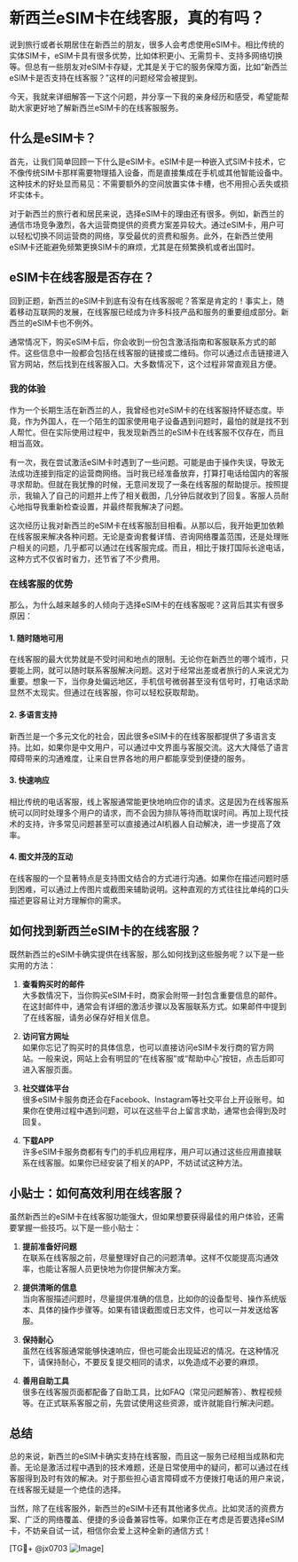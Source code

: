 # 新西兰eSIM卡在线客服，真的有吗？

说到旅行或者长期居住在新西兰的朋友，很多人会考虑使用eSIM卡。相比传统的实体SIM卡，eSIM卡具有很多优势，比如体积更小、无需剪卡、支持多网络切换等。但总有一些朋友对eSIM卡存疑，尤其是关于它的服务保障方面，比如“新西兰eSIM卡是否支持在线客服？”这样的问题经常会被提到。

今天，我就来详细解答一下这个问题，并分享一下我的亲身经历和感受，希望能帮助大家更好地了解新西兰eSIM卡的在线客服服务。

## 什么是eSIM卡？

首先，让我们简单回顾一下什么是eSIM卡。eSIM卡是一种嵌入式SIM卡技术，它不像传统SIM卡那样需要物理插入设备，而是直接集成在手机或其他智能设备中。这种技术的好处显而易见：不需要额外的空间放置实体卡槽，也不用担心丢失或损坏实体卡。

对于新西兰的旅行者和居民来说，选择eSIM卡的理由还有很多。例如，新西兰的通信市场竞争激烈，各大运营商提供的资费方案差异较大。通过eSIM卡，用户可以轻松切换不同运营商的网络，享受最优的资费和服务。此外，在新西兰使用eSIM卡还能避免频繁更换SIM卡的麻烦，尤其是在频繁换机或者出国时。

## eSIM卡在线客服是否存在？

回到正题，新西兰的eSIM卡到底有没有在线客服呢？答案是肯定的！事实上，随着移动互联网的发展，在线客服已经成为许多科技产品和服务的重要组成部分。新西兰的eSIM卡也不例外。

通常情况下，购买eSIM卡后，你会收到一份包含激活指南和客服联系方式的邮件。这些信息中一般都会包括在线客服的链接或二维码。你可以通过点击链接进入官方网站，然后找到在线客服入口。大多数情况下，这个过程非常直观且方便。

### 我的体验

作为一个长期生活在新西兰的人，我曾经也对eSIM卡的在线客服持怀疑态度。毕竟，作为外国人，在一个陌生的国家使用电子设备遇到问题时，最怕的就是找不到人帮忙。但在实际使用过程中，我发现新西兰的eSIM卡在线客服不仅存在，而且相当高效。

有一次，我在尝试激活eSIM卡时遇到了一些问题。可能是由于操作失误，导致无法成功连接到指定的运营商网络。当时我已经准备放弃，打算打电话给国内的客服寻求帮助。但就在我犹豫的时候，无意间发现了一条在线客服的帮助提示。按照提示，我输入了自己的问题并上传了相关截图，几分钟后就收到了回复。客服人员耐心地指导我重新检查设置，并最终帮我解决了问题。

这次经历让我对新西兰的eSIM卡在线客服刮目相看。从那以后，我开始更加依赖在线客服来解决各种问题。无论是查询套餐详情、咨询网络覆盖范围，还是处理账户相关的问题，几乎都可以通过在线客服完成。而且，相比于拨打国际长途电话，这种方式不仅省时省力，还节省了不少费用。

### 在线客服的优势

那么，为什么越来越多的人倾向于选择eSIM卡的在线客服呢？这背后其实有很多原因：

#### 1. **随时随地可用**
在线客服的最大优势就是不受时间和地点的限制。无论你在新西兰的哪个城市，只要能上网，就可以随时联系客服解决问题。这对于经常出差或者旅行的人来说尤为重要。想象一下，当你身处偏远地区，手机信号微弱甚至没有信号时，打电话求助显然不太现实。但通过在线客服，你可以轻松获取帮助。

#### 2. **多语言支持**
新西兰是一个多元文化的社会，因此很多eSIM卡的在线客服都提供了多语言支持。比如，如果你是中文用户，可以通过中文界面与客服交流。这大大降低了语言障碍带来的沟通难度，让来自世界各地的用户都能享受到便捷的服务。

#### 3. **快速响应**
相比传统的电话客服，线上客服通常能更快地响应你的请求。这是因为在线客服系统可以同时处理多个用户的请求，而不会因为排队等待而耽误时间。再加上现代技术的支持，许多常见问题甚至可以直接通过AI机器人自动解决，进一步提高了效率。

#### 4. **图文并茂的互动**
在线客服的一个显著特点是支持图文结合的方式进行沟通。如果你在描述问题时感到困难，可以通过上传图片或截图来辅助说明。这种直观的方式往往比单纯的口头描述更容易让对方理解你的需求。

## 如何找到新西兰eSIM卡的在线客服？

既然新西兰的eSIM卡确实提供在线客服，那么如何找到这些服务呢？以下是一些实用的方法：

1. **查看购买时的邮件**  
   大多数情况下，当你购买eSIM卡时，商家会附带一封包含重要信息的邮件。在这封邮件中，通常会有详细的激活步骤以及客服联系方式。如果邮件中提到了在线客服，请务必保存好相关信息。

2. **访问官方网址**  
   如果你忘记了购买时的具体信息，也可以直接访问eSIM卡发行商的官方网站。一般来说，网站上会有明显的“在线客服”或“帮助中心”按钮，点击后即可进入客服页面。

3. **社交媒体平台**  
   很多eSIM卡服务商还会在Facebook、Instagram等社交平台上开设账号。如果你在使用过程中遇到问题，可以在这些平台上留言求助，通常也会得到及时回复。

4. **下载APP**  
   许多eSIM卡服务商都有专门的手机应用程序，用户可以通过这些应用直接联系在线客服。如果你已经安装了相关的APP，不妨试试这种方法。

## 小贴士：如何高效利用在线客服？

虽然新西兰的eSIM卡在线客服功能强大，但如果想要获得最佳的用户体验，还需要掌握一些技巧。以下是一些小贴士：

1. **提前准备好问题**  
   在联系在线客服之前，尽量整理好自己的问题清单。这样不仅能提高沟通效率，也能让客服人员更快地为你提供解决方案。

2. **提供清晰的信息**  
   当向客服描述问题时，尽量提供准确的信息，比如你的设备型号、操作系统版本、具体的操作步骤等。如果有错误截图或日志文件，也可以一并发送给客服。

3. **保持耐心**  
   虽然在线客服通常能够快速响应，但也可能会出现延迟的情况。在这种情况下，请保持耐心，不要反复提交相同的请求，以免造成不必要的麻烦。

4. **善用自助工具**  
   很多在线客服页面都配备了自助工具，比如FAQ（常见问题解答）、教程视频等。在正式联系客服之前，先尝试使用这些资源，或许就能自行解决问题。

## 总结

总的来说，新西兰的eSIM卡确实支持在线客服，而且这一服务已经相当成熟和完善。无论是激活过程中遇到的技术难题，还是日常使用中的疑问，都可以通过在线客服得到及时有效的解决。对于那些担心语言障碍或不方便拨打电话的用户来说，在线客服无疑是一个绝佳的选择。

当然，除了在线客服外，新西兰的eSIM卡还有其他诸多优点。比如灵活的资费方案、广泛的网络覆盖、便捷的多设备兼容性等。如果你正在考虑是否要选择eSIM卡，不妨亲自试一试，相信你会爱上这种全新的通信方式！

[TG💪+ @jx0703 ![Image](https://github.com/user-attachments/assets/dbca1d08-cadb-493c-b0ec-ad6f7a83f270)]